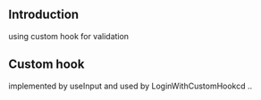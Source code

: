 <h2>Introduction</h2>
using custom hook for validation


<h2>Custom hook</h2>
implemented by useInput and used by LoginWithCustomHookcd ..
